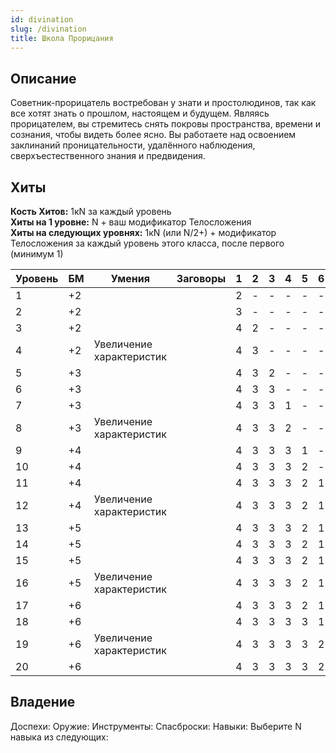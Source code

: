 ```yaml
---
id: divination
slug: /divination
title: Школа Прорицания
---
```

## Описание
Советник-прорицатель востребован у знати и простолюдинов, так как все хотят знать о прошлом, настоящем и будущем. Являясь прорицателем, вы стремитесь снять покровы пространства, времени и сознания, чтобы видеть более ясно. Вы работаете над освоением заклинаний проницательности, удалённого наблюдения, сверхъестественного знания и предвидения.
## Хиты
**Кость Хитов:** 1кN за каждый уровень  
**Хиты на 1 уровне:** N + ваш модификатор Телосложения  
**Хиты на следующих уровнях:** 1кN (или N/2+) + модификатор Телосложения за каждый уровень этого класса, после первого (минимум 1)

| Уровень | БМ  | Умения                   | Заговоры | 1   | 2   | 3   | 4   | 5   | 6   | 7   | 8   | 9   |
| ------- | --- | ------------------------ | -------- | --- | --- | --- | --- | --- | --- | --- | --- | --- |
| 1       | +2  |                          |          | 2   | -   | -   | -   | -   | -   | -   | -   | -   |
| 2       | +2  |                          |          | 3   | -   | -   | -   | -   | -   | -   | -   | -   |
| 3       | +2  |                          |          | 4   | 2   | -   | -   | -   | -   | -   | -   | -   |
| 4       | +2  | Увеличение характеристик |          | 4   | 3   | -   | -   | -   | -   | -   | -   | -   |
| 5       | +3  |                          |          | 4   | 3   | 2   | -   | -   | -   | -   | -   | -   |
| 6       | +3  |                          |          | 4   | 3   | 3   | -   | -   | -   | -   | -   | -   |
| 7       | +3  |                          |          | 4   | 3   | 3   | 1   | -   | -   | -   | -   | -   |
| 8       | +3  | Увеличение характеристик |          | 4   | 3   | 3   | 2   | -   | -   | -   | -   | -   |
| 9       | +4  |                          |          | 4   | 3   | 3   | 3   | 1   | -   | -   | -   | -   |
| 10      | +4  |                          |          | 4   | 3   | 3   | 3   | 2   | -   | -   | -   | -   |
| 11      | +4  |                          |          | 4   | 3   | 3   | 3   | 2   | 1   | -   | -   | -   |
| 12      | +4  | Увеличение характеристик |          | 4   | 3   | 3   | 3   | 2   | 1   | -   | -   | -   |
| 13      | +5  |                          |          | 4   | 3   | 3   | 3   | 2   | 1   | 1   | -   | -   |
| 14      | +5  |                          |          | 4   | 3   | 3   | 3   | 2   | 1   | 1   | -   | -   |
| 15      | +5  |                          |          | 4   | 3   | 3   | 3   | 2   | 1   | 1   | 1   | -   |
| 16      | +5  | Увеличение характеристик |          | 4   | 3   | 3   | 3   | 2   | 1   | 1   | 1   | -   |
| 17      | +6  |                          |          | 4   | 3   | 3   | 3   | 2   | 1   | 1   | 1   | 1   |
| 18      | +6  |                          |          | 4   | 3   | 3   | 3   | 3   | 1   | 1   | 1   | 1   |
| 19      | +6  | Увеличение характеристик |          | 4   | 3   | 3   | 3   | 3   | 2   | 1   | 1   | 1   |
| 20      | +6  |                          |          | 4   | 3   | 3   | 3   | 3   | 2   | 2   | 1   | 1   |
## Владение
Доспехи: 
Оружие: 
Инструменты:
Спаcброски: 
Навыки: Выберите N навыка из следующих: 